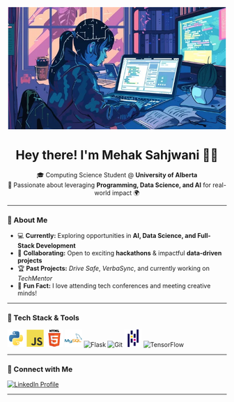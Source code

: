 <div align="center">
  <img src="mehakcartoonimage.webp" alt="Cartoon Image of Mehak" width="500"/>
</div>

<h1 align="center">Hey there! I'm Mehak Sahjwani 👩‍💻</h1>

<p align="center">
  🎓 Computing Science Student @ <strong>University of Alberta</strong> <br>
  🚀 Passionate about leveraging <strong>Programming, Data Science, and AI</strong> for real-world impact 🌍
</p>

---

### 🌟 About Me  
- 💻 **Currently:** Exploring opportunities in **AI, Data Science, and Full-Stack Development**  
- 🤝 **Collaborating:** Open to exciting **hackathons** & impactful **data-driven projects**  
- 🏆 **Past Projects:** *Drive Safe*, *VerbaSync*, and currently working on *TechMentor*  
- 🎤 **Fun Fact:** I love attending tech conferences and meeting creative minds!  

---

### 🚀 Tech Stack & Tools  

<p align="left">
  <img src="https://raw.githubusercontent.com/devicons/devicon/master/icons/python/python-original.svg" alt="Python" width="40" height="40"/>
  <img src="https://raw.githubusercontent.com/devicons/devicon/master/icons/javascript/javascript-original.svg" alt="JavaScript" width="40" height="40"/>
  <img src="https://raw.githubusercontent.com/devicons/devicon/master/icons/html5/html5-original-wordmark.svg" alt="HTML5" width="40" height="40"/>
  <img src="https://raw.githubusercontent.com/devicons/devicon/master/icons/mysql/mysql-original-wordmark.svg" alt="MySQL" width="40" height="40"/>
  <img src="https://uxwing.com/wp-content/themes/uxwing/download/brands-and-social-media/flask-logo-icon.png" alt="Flask" width="40" height="40"/>
  <img src="https://www.vectorlogo.zone/logos/git-scm/git-scm-icon.svg" alt="Git" width="40" height="40"/>
  <img src="https://raw.githubusercontent.com/devicons/devicon/2ae2a900d2f041da66e950e4d48052658d850630/icons/pandas/pandas-original.svg" alt="Pandas" width="40" height="40"/>
  <img src="https://www.vectorlogo.zone/logos/tensorflow/tensorflow-icon.svg" alt="TensorFlow" width="40" height="40"/>
</p>

---

### 📡 Connect with Me  

<p align="left">
  <a href="https://www.linkedin.com/in/mehak-sahjwani/" target="_blank">
    <img src="https://raw.githubusercontent.com/rahuldkjain/github-profile-readme-generator/master/src/images/icons/Social/linked-in-alt.svg" alt="LinkedIn Profile" width="40" height="40"/>
  </a>
</p>
  
---
